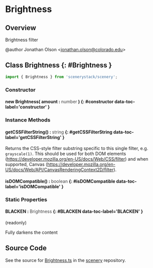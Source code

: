 # Brightness

## Overview

Brightness filter

@author Jonathan Olson &lt;jonathan.olson@colorado.edu&gt;

## Class Brightness {: #Brightness }


```js
import { Brightness } from 'scenerystack/scenery';
```
### Constructor

#### new Brightness( amount : <span style="font-weight: 400; opacity: 80%;">number</span> ) {: #constructor data-toc-label='constructor' }

### Instance Methods

#### getCSSFilterString() : <span style="font-weight: 400; opacity: 80%;">string</span> {: #getCSSFilterString data-toc-label='getCSSFilterString' }

Returns the CSS-style filter substring specific to this single filter, e.g. `grayscale(1)`. This should be used for
both DOM elements (https://developer.mozilla.org/en-US/docs/Web/CSS/filter) and when supported, Canvas
(https://developer.mozilla.org/en-US/docs/Web/API/CanvasRenderingContext2D/filter).

#### isDOMCompatible() : <span style="font-weight: 400; opacity: 80%;">boolean</span> {: #isDOMCompatible data-toc-label='isDOMCompatible' }

### Static Properties

#### BLACKEN : <span style="font-weight: 400; opacity: 80%;">Brightness</span> {: #BLACKEN data-toc-label='BLACKEN' }

(readonly)

Fully darkens the content



## Source Code

See the source for [Brightness.ts](https://github.com/phetsims/scenery/blob/main/js/filters/Brightness.ts) in the [scenery](https://github.com/phetsims/scenery) repository.
